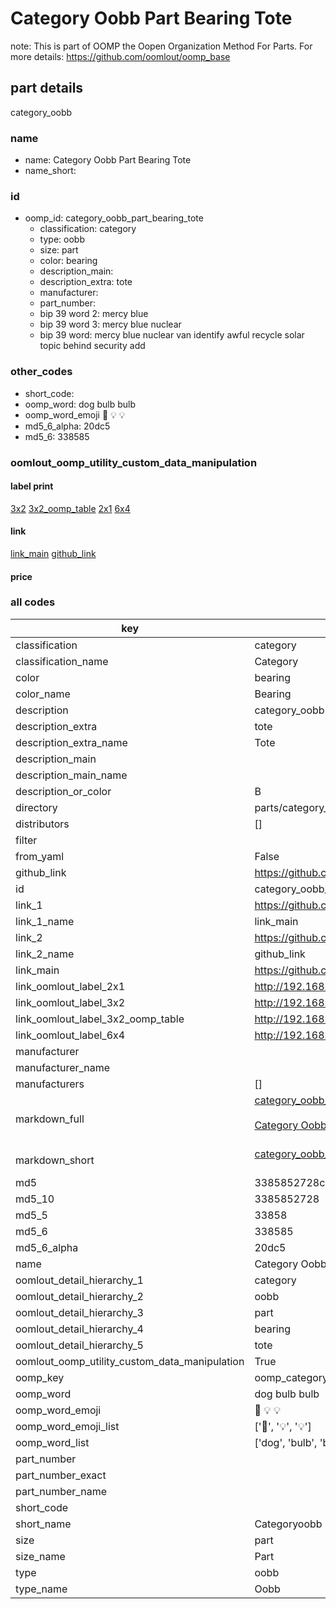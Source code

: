 # Category Oobb Part Bearing Tote  

note: This is part of OOMP the Oopen Organization Method For Parts. For more details: https://github.com/oomlout/oomp_base

##  part details



category_oobb

### name
* name: Category Oobb Part Bearing Tote
* name_short: 
### id
* oomp_id: category_oobb_part_bearing_tote
  * classification: category
  * type: oobb
  * size: part
  * color: bearing
  * description_main: 
  * description_extra: tote
  * manufacturer: 
  * part_number: 
  * bip 39 word 2: mercy blue
  * bip 39 word 3: mercy blue nuclear
  * bip 39 word: mercy blue nuclear van identify awful recycle solar topic behind security add

### other_codes
* short_code: 
* oomp_word: dog bulb bulb
* oomp_word_emoji :dog: :bulb: :bulb:
* md5_6_alpha: 20dc5
* md5_6: 338585






### oomlout_oomp_utility_custom_data_manipulation
#### label print
[3x2](http://192.168.1.245:1112/?label=oomp%2020dc5)
[3x2_oomp_table](http://192.168.1.107:1112/?label=oomp%2020dc5)
[2x1](http://192.168.1.242:1112/?label=oomp%2020dc5)
[6x4](http://192.168.1.55:1112/?label=oomp%2020dc5)    

#### link

[link_main](https://github.com/oomlout/oomlout_oomp_current_version_messy/tree/main/parts/category_oobb_part_bearing_tote) [github_link](https://github.com/oomlout/oomlout_oomp_part_src/tree/main/parts/category_oobb_part_bearing_tote)                             

#### price







### all codes 
| key | value |  
| --- | --- |  
| classification | category |  
| classification_name | Category |  
| color | bearing |  
| color_name | Bearing |  
| description | category_oobb |  
| description_extra | tote |  
| description_extra_name | Tote |  
| description_main |  |  
| description_main_name |  |  
| description_or_color | B  |  
| directory | parts/category_oobb_part_bearing_tote |  
| distributors | [] |  
| filter |  |  
| from_yaml | False |  
| github_link | https://github.com/oomlout/oomlout_oomp_part_src/tree/main/parts/category_oobb_part_bearing_tote |  
| id | category_oobb_part_bearing_tote |  
| link_1 | https://github.com/oomlout/oomlout_oomp_current_version_messy/tree/main/parts/category_oobb_part_bearing_tote |  
| link_1_name | link_main |  
| link_2 | https://github.com/oomlout/oomlout_oomp_part_src/tree/main/parts/category_oobb_part_bearing_tote |  
| link_2_name | github_link |  
| link_main | https://github.com/oomlout/oomlout_oomp_current_version_messy/tree/main/parts/category_oobb_part_bearing_tote |  
| link_oomlout_label_2x1 | http://192.168.1.242:1112/?label=oomp%2020dc5 |  
| link_oomlout_label_3x2 | http://192.168.1.245:1112/?label=oomp%2020dc5 |  
| link_oomlout_label_3x2_oomp_table | http://192.168.1.107:1112/?label=oomp%2020dc5 |  
| link_oomlout_label_6x4 | http://192.168.1.55:1112/?label=oomp%2020dc5 |  
| manufacturer |  |  
| manufacturer_name |  |  
| manufacturers | [] |  
| markdown_full | [category_oobb_part_bearing_tote](https://github.com/oomlout/oomlout_oomp_current_version_messy/tree/main/parts/category_oobb_part_bearing_tote)<br>[](https://github.com/oomlout/oomlout_oomp_current_version_messy/tree/main/parts/category_oobb_part_bearing_tote)<br>[Category Oobb Part Bearing Tote](https://github.com/oomlout/oomlout_oomp_current_version_messy/tree/main/parts/category_oobb_part_bearing_tote)<br><br> |  
| markdown_short | [category_oobb_part_bearing_tote](https://github.com/oomlout/oomlout_oomp_current_version_messy/tree/main/parts/category_oobb_part_bearing_tote)<br><br> |  
| md5 | 3385852728ce767c42b84f132e86145a |  
| md5_10 | 3385852728 |  
| md5_5 | 33858 |  
| md5_6 | 338585 |  
| md5_6_alpha | 20dc5 |  
| name | Category Oobb Part Bearing Tote |  
| oomlout_detail_hierarchy_1 | category |  
| oomlout_detail_hierarchy_2 | oobb |  
| oomlout_detail_hierarchy_3 | part |  
| oomlout_detail_hierarchy_4 | bearing |  
| oomlout_detail_hierarchy_5 | tote |  
| oomlout_oomp_utility_custom_data_manipulation | True |  
| oomp_key | oomp_category_oobb_part_bearing_tote |  
| oomp_word | dog bulb bulb |  
| oomp_word_emoji | :dog: :bulb: :bulb: |  
| oomp_word_emoji_list | [':dog:', ':bulb:', ':bulb:'] |  
| oomp_word_list | ['dog', 'bulb', 'bulb'] |  
| part_number |  |  
| part_number_exact |  |  
| part_number_name |  |  
| short_code |  |  
| short_name | Categoryoobb |  
| size | part |  
| size_name | Part |  
| type | oobb |  
| type_name | Oobb |  
